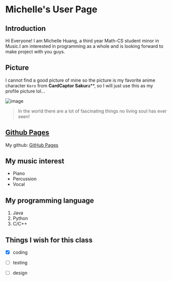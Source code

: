 # Michelle's User Page
## Introduction
Hi Everyone! I am Michelle Huang, a third year Math-CS student minor in Music.I am interested in programming as a whole and is looking forward to make project with you guys.

## Picture
I cannot find a good picture of mine so the picture is my favorite anime character `Kero` from **CardCaptor Sakur**a**, so I will just use this as my profile picture lol...

![[image]((https://hero.fandom.com/wiki/Kero))](https://hero.fandom.com/wiki/Kero)

> In the world there are a lot of fascinating things no living soul has ever seen!

## [Github Pages](https://github.com/michellelyHuang728)
My github: [GitHub Pages](https://github.com/michellelyHuang728)

## My music interest
* Piano
* Percussion
* Vocal

## My programming language
1. Java
2. Python
3. C/C++

## Things I wish for this class
- [x] coding
- [ ] testing
- [ ] design








